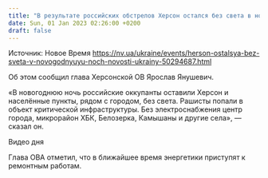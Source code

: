 ```yaml
---
title: "В результате российских обстрелов Херсон остался без света в новогоднюю ночь"
date: Sun, 01 Jan 2023 02:26:00 +0200
draft: false
---
```

Источник: Новое Время https://nv.ua/ukraine/events/herson-ostalsya-bez-sveta-v-novogodnyuyu-noch-novosti-ukrainy-50294687.html


Об этом сообщил глава Херсонской ОВ Ярослав Янушевич.

 «В новогоднюю ночь российские оккупанты оставили Херсон и населённые пункты, рядом с городом, без света. Рашисты попали в объект критической инфраструктуры. Без электроснабжения центр города, микрорайон ХБК, Белозерка, Камышаны и другие села», — сказал он.

 Видео дня   

 Глава ОВА отметил, что в ближайшее время энергетики приступят к ремонтным работам.
